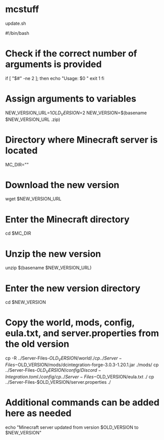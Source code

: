 # mcstuff


update.sh

#!/bin/bash

# Check if the correct number of arguments is provided
if [ "$#" -ne 2 ]; then
    echo "Usage: $0 <New Version URL> <Old Version Number>"
    exit 1
fi

# Assign arguments to variables
NEW_VERSION_URL=$1
OLD_VERSION=$2
NEW_VERSION=$(basename $NEW_VERSION_URL .zip)

# Directory where Minecraft server is located
MC_DIR="<YourMinecraftDirectory>"

# Download the new version
wget $NEW_VERSION_URL

# Enter the Minecraft directory
cd $MC_DIR

# Unzip the new version
unzip $(basename $NEW_VERSION_URL)

# Enter the new version directory
cd $NEW_VERSION

# Copy the world, mods, config, eula.txt, and server.properties from the old version
cp -R ../Server-Files-$OLD_VERSION/world/ ./
cp ../Server-Files-$OLD_VERSION/mods/dcintegration-forge-3.0.3-1.20.1.jar ./mods/
cp ../Server-Files-$OLD_VERSION/config/Discord-Integration.toml ./config/
cp ../Server-Files-$OLD_VERSION/eula.txt ./
cp ../Server-Files-$OLD_VERSION/server.properties ./

# Additional commands can be added here as needed

echo "Minecraft server updated from version $OLD_VERSION to $NEW_VERSION"
